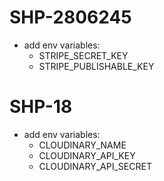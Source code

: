 # SHP-2806245
- add env variables:
    - STRIPE_SECRET_KEY
    - STRIPE_PUBLISHABLE_KEY

# SHP-18
- add env variables:
    - CLOUDINARY_NAME
    - CLOUDINARY_API_KEY
    - CLOUDINARY_API_SECRET